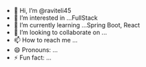 - 👋 Hi, I’m @raviteli45
- 👀 I’m interested in ...FullStack
- 🌱 I’m currently learning ...Spring Boot, React
- 💞️ I’m looking to collaborate on ...
- 📫 How to reach me ...
- 😄 Pronouns: ...
- ⚡ Fun fact: ...

<!---
raviteli45/raviteli45 is a ✨ special ✨ repository because its `README.md` (this file) appears on your GitHub profile.
You can click the Preview link to take a look at your changes.
--->
